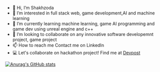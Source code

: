 - 👋 Hi, I’m Shakhzoda 
- 👀 I’m interested in full stack web, game development,AI and machine learning
- 🌱 I’m currently learning machine learning, game AI programming and game dev using unreal engine and c++
- 💞️ I’m looking to collaborate on any innovative software developemnt project, game project
- 📫 How to reach me Contact me on LinkedIn
- 💻 Let's collaborate on hackathon project! Find me at [Devpost](https://devpost.com/ismatullaeva-sh?ref_content=user-portfolio&ref_feature=portfolio&ref_medium=global-nav)


[![Anurag's GitHub stats](https://github-readme-stats.vercel.app/api?username=ismatullaevash&hide=prs,issues&count_private=true&show_icons=true)](https://github.com/anuraghazra/github-readme-stats)




<!---
ismatullaevash/ismatullaevash is a ✨ special ✨ repository because its `README.md` (this file) appears on your GitHub profile.
You can click the Preview link to take a look at your changes.
--->
